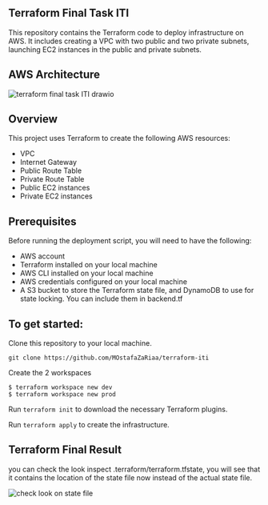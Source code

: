 ## Terraform Final Task ITI
This repository contains the Terraform code to deploy infrastructure on AWS. It includes creating a VPC with two public and two private subnets, launching EC2 instances in the public and private subnets.

## AWS Architecture
![terraform final task ITI drawio](https://github.com/MOstafaZaRiaa/terraform-iti/blob/main/screens/255c65c5-3438-490f-90ba-b94abc186a8c.jpg)

## Overview
This project uses Terraform to create the following AWS resources:
- VPC
- Internet Gateway
- Public Route Table
- Private Route Table
- Public EC2 instances
- Private EC2 instances

## Prerequisites
Before running the deployment script, you will need to have the following:

- AWS account
- Terraform installed on your local machine
- AWS CLI installed on your local machine
- AWS credentials configured on your local machine
- A S3 bucket to store the Terraform state file, and DynamoDB to use for state locking. You can include them in backend.tf

## To get started:

Clone this repository to your local machine.
```
git clone https://github.com/MOstafaZaRiaa/terraform-iti
```
Create the 2 workspaces
```
$ terraform workspace new dev
$ terraform workspace new prod
```
Run `terraform init` to download the necessary Terraform plugins.

Run `terraform apply` to create the infrastructure.

## Terraform Final Result
you can check the look inspect .terraform/terraform.tfstate, you will see that it contains the location of the state file now instead of the actual state file.

![check look on state file](https://github.com/MOstafaZaRiaa/terraform-iti/blob/main/screens/2.PNG)
